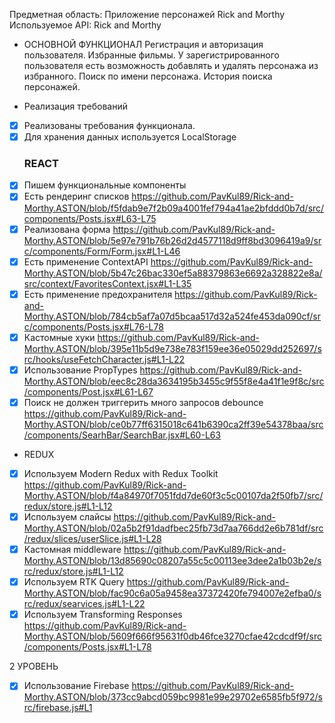 Предметная область: Приложение персонажей Rick and Morthy
Используемое API: Rick and Morthy
* ОСНОВНОЙ ФУНКЦИОНАЛ
Регистрация и авторизация пользователя.
Избранные фильмы. У зарегистрированного пользователя есть возможность добавлять и удалять персонажа из избранного.
Поиск по имени персонажа.
История поиска персонажей.


* Реализация требований
- [x] Реализованы требования функционала.
- [x] Для хранения данных используется LocalStorage
  ### REACT
- [x] Пишем функциональные компоненты 
- [x] Есть рендеринг списков https://github.com/PavKul89/Rick-and-Morthy.ASTON/blob/f5fdab9e7f2b09a4001fef794a41ae2bfddd0b7d/src/components/Posts.jsx#L63-L75
- [x] Реализована форма https://github.com/PavKul89/Rick-and-Morthy.ASTON/blob/5e97e791b76b26d2d4577118d9ff8bd3096419a9/src/components/Form/Form.jsx#L1-L46
- [x] Есть применение ContextAPI https://github.com/PavKul89/Rick-and-Morthy.ASTON/blob/5b47c26bac330ef5a88379863e6692a328822e8a/src/context/FavoritesContext.jsx#L1-L35
- [x] Есть применение предохранителя https://github.com/PavKul89/Rick-and-Morthy.ASTON/blob/784cb5af7a07d5bcaa517d32a524fe453da090cf/src/components/Posts.jsx#L76-L78
- [x] Кастомные хуки https://github.com/PavKul89/Rick-and-Morthy.ASTON/blob/395e11b5d9e738e783f159ee36e05029dd252697/src/hooks/useFetchCharacter.js#L1-L22
- [x] Использование PropTypes https://github.com/PavKul89/Rick-and-Morthy.ASTON/blob/eec8c28da3634195b3455c9f55f8e4a41f1e9f8c/src/components/Post.jsx#L61-L67
- [x] Поиск не должен триггерить много запросов debounce https://github.com/PavKul89/Rick-and-Morthy.ASTON/blob/ce0b77ff6315018c641b6390ca2ff39e54378baa/src/components/SearhBar/SearchBar.jsx#L60-L63

* REDUX
- [x] Используем Modern Redux with Redux Toolkit https://github.com/PavKul89/Rick-and-Morthy.ASTON/blob/f4a84970f7051fdd7de60f3c5c00107da2f50fb7/src/redux/store.js#L1-L12
- [x] Используем слайсы https://github.com/PavKul89/Rick-and-Morthy.ASTON/blob/02a5b2f91dadfbec25fb73d7aa766dd2e6b781df/src/redux/slices/userSlice.js#L1-L28
- [x] Кастомная middleware https://github.com/PavKul89/Rick-and-Morthy.ASTON/blob/13d85690c08207a55c5c00113ee3dee2a1b03b2e/src/redux/store.js#L1-L12
- [x] Используем RTK Query https://github.com/PavKul89/Rick-and-Morthy.ASTON/blob/fac90c6a05a9458ea37372420fe794007e2efba0/src/redux/searvices.js#L1-L22
- [x] Используем Transforming Responses https://github.com/PavKul89/Rick-and-Morthy.ASTON/blob/5609f666f95631f0db46fce3270cfae42cdcdf9f/src/components/Posts.jsx#L1-L78

2 УРОВЕНЬ
- [x] Использование Firebase https://github.com/PavKul89/Rick-and-Morthy.ASTON/blob/373cc9abcd059bc9981e99e29702e6585fb5f972/src/firebase.js#L1
